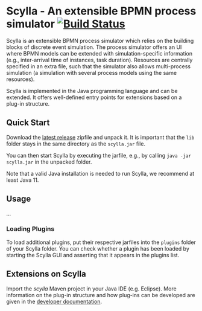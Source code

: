 # Scylla - An extensible BPMN process simulator [![Build Status](https://github.com/bptlab/scylla/actions/workflows/CI.yml/badge.svg)]([https://travis-ci.org/bptlab/scylla](https://github.com/bptlab/scylla/actions/workflows/CI.yml/))

Scylla is an extensible BPMN process simulator which relies on the building blocks of discrete event simulation.  The process simulator offers an UI where BPMN models can be extended with simulation-specific information (e.g., inter-arrival time of instances, task duration). Resources are centrally specified in an extra file, such that the simulator also allows multi-process simulation (a simulation with several process models using the same resources).

Scylla is implemented in the Java programming language and can be extended. It offers well-defined entry points for extensions based on a plug-in structure.

## Quick Start
Download the [latest release](https://github.com/bptlab/scylla/releases/latest) zipfile and unpack it.
It is important that the `lib` folder stays in the same directory as the `scylla.jar` file.

You can then start Scylla by executing the jarfile, e.g., by calling `java -jar scylla.jar` in the unpacked folder.

Note that a valid Java installation is needed to run Scylla, we recommend at least Java 11.

## Usage

...

### Loading Plugins
To load additional plugins, put their respective jarfiles into the `plugins` folder of your Scylla folder. You can check whether a plugin has been loaded by starting the Scylla GUI and asserting that it appears in the plugins list.


## Extensions on Scylla

Import the *scylla* Maven project in your Java IDE (e.g. Eclipse).
More information on the plug-in structure and how plug-ins can be developed are given in the [developer documentation](https://github.com/bptlab/scylla/wiki).
